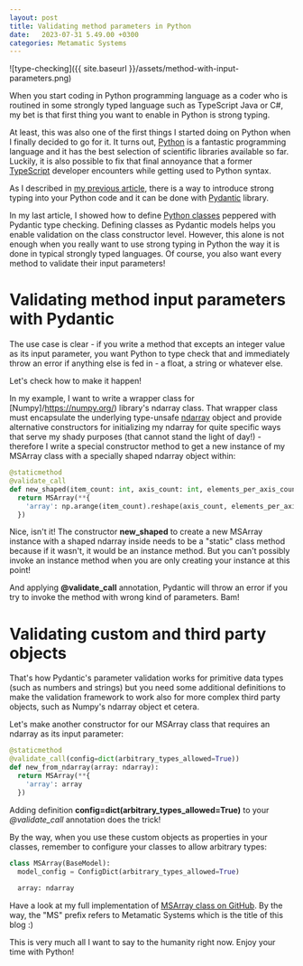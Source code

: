 ```yaml
---
layout: post
title: Validating method parameters in Python
date:   2023-07-31 5.49.00 +0300
categories: Metamatic Systems
---
```


![type-checking]({{ site.baseurl }}/assets/method-with-input-parameters.png)

When you start coding in Python programming language as a coder who is routined in some strongly
typed language such as TypeScript Java or C#, my bet is that first thing
you want to enable in Python is strong typing. 

At least, this was also one of the first things I started doing on Python when I finally
decided to go for it. It turns out, [Python](https://www.python.org/) is a fantastic programming language
and it has the best selection of scientific libraries available so far.
Luckily, it is also possible to fix that final annoyance that a former [TypeScript](https://en.wikipedia.org/wiki/TypeScript)
developer encounters while getting used to Python syntax.

As I described in [my previous article](https://www.metamatic.net/metamatic/systems/2023/06/05/high-quality-type-safe-code-with-python.html),
there is a way to introduce strong typing into your Python code and it can
be done with [Pydantic](https://pydantic.dev/) library.

In my last article, I showed how to define [Python classes](https://www.w3schools.com/python/python_classes.asp)
peppered with Pydantic type checking. Defining classes as Pydantic models 
helps you enable validation on the class constructor level. However,
this alone is not enough when you really want to use strong typing in Python
the way it is done in typical strongly typed languages. Of course, you also want
every method to validate their input parameters!

#  Validating method input parameters with Pydantic

The use case is clear - if you write a method that excepts an integer value 
as its input parameter, you want Python to type check that and immediately
throw an error if anything else is fed in - a float, a string or whatever else.

Let's check how to make it happen!

In my example, I want to write a wrapper class for [Numpy]/https://numpy.org/) library's ndarray class.
That wrapper class must encapsulate the underlying type-unsafe [ndarray](https://numpy.org/doc/stable/reference/arrays.ndarray.html) 
object and provide alternative constructors for initializing my ndarray 
for quite specific ways that serve my shady purposes (that
cannot stand the light of day!) - therefore I write a special constructor method to get
a new instance of my MSArray class with a specially shaped ndarray object within: 

```python
@staticmethod
@validate_call
def new_shaped(item_count: int, axis_count: int, elements_per_axis_count: int):
  return MSArray(**{
    'array': np.arange(item_count).reshape(axis_count, elements_per_axis_count)
  })
```

Nice, isn't it! The constructor **new_shaped** to create a new MSArray instance with a shaped
ndarray inside needs to be a "static" class method because if it wasn't,
it would be an instance method. But you can't possibly invoke an instance
method when you are only creating your instance at this point! 

And applying **@validate_call** annotation, Pydantic will throw an error if
you try to invoke the method with wrong kind of parameters. Bam!

# Validating custom and third party objects

That's how Pydantic's parameter validation works for primitive data types (such as numbers and strings)
but you need some additional definitions to make the validation framework to
work also for more complex third party objects, such as Numpy's ndarray object et cetera.

Let's make another constructor for our MSArray class that requires an ndarray as its
input parameter:

```python
@staticmethod
@validate_call(config=dict(arbitrary_types_allowed=True))
def new_from_ndarray(array: ndarray):
  return MSArray(**{
    'array': array
  })
```
Adding definition **config=dict(arbitrary_types_allowed=True)** to your *@validate_call* annotation
does the trick!

By the way, when you use these custom objects as properties in your classes,
remember to configure your classes to allow arbitrary types:

```python
class MSArray(BaseModel):
  model_config = ConfigDict(arbitrary_types_allowed=True)
    
  array: ndarray
```

Have a look at my full implementation of [MSArray class on GitHub](https://github.com/develprr/numpy-utility/blob/main/src/msarray.py).
By the way, the "MS" prefix refers to Metamatic Systems which is the title of this blog :)

This is very much all I want to say to the humanity right now. Enjoy your time with Python!

